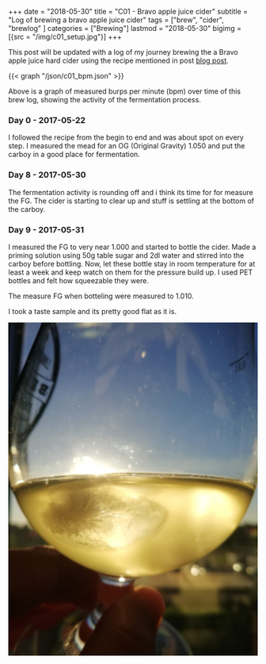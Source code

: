 +++
date = "2018-05-30"
title = "C01 - Bravo apple juice cider"
subtitle = "Log of brewing a bravo apple juice cider"
tags = ["brew", "cider", "brewlog" ]
categories = ["Brewing"]
lastmod = "2018-05-30"
bigimg = [{src = "/img/c01_setup.jpg"}]
+++

This post will be updated with a log of my journey brewing the a Bravo
apple juice hard cider using the recipe mentioned in post [blog post](../bravo-apple-juice-cider/).

{{< graph "/json/c01_bpm.json" >}}

Above is a graph of measured burps per minute (bpm) over time of this
brew log, showing the activity of the fermentation process.

### Day 0 - 2017-05-22

I followed the recipe from the begin to end and was about spot on
every step. I measured the mead for an OG (Original Gravity) 1.050 and
put the carboy in a good place for fermentation.

### Day 8 - 2017-05-30

The fermentation activity is rounding off and i think its time for for
measure the FG. The cider is starting to clear up and stuff is
settling at the bottom of the carboy.

### Day 9 - 2017-05-31

I measured the FG to very near 1.000 and started to bottle the
cider. Made a priming solution using 50g table sugar and 2dl water and
stirred into the carboy before bottling. Now, let these bottle stay in
room temperature for at least a week and keep watch on them for the
pressure build up. I used PET bottles and felt how squeezable they
were.

The measure FG when botteling were measured to 1.010.

I took a taste sample and its pretty good flat as it is.

![sample](/img/c01-sample.jpg)
